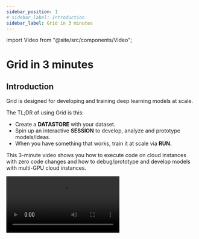 ```yaml
---
sidebar_position: 1
# sidebar_label: Introduction
sidebar_label: Grid in 3 minutes
---
```


import Video from "@site/src/components/Video";

# Grid in 3 minutes

## **Introduction**

Grid is designed for developing and training deep learning models at scale.

The TL;DR of using Grid is this:

- Create a **DATASTORE** with your dataset.
- Spin up an interactive **SESSION** to develop, analyze and prototype models/ideas.
- When you have something that works, train it at scale via **RUN.**

This 3-minute video shows you how to execute code on cloud instances with zero code changes and how to debug/prototype and develop models with multi-GPU cloud instances.

<Video src="https://grid-docs.s3.us-east-2.amazonaws.com/intro_video_mp42.mp4" type="video/mp4" />

Here is a quick overview of:

[**Datastores**](features/datastores#datastores-scalable-datasets)

[**Sessions**](features/sessions#sessions)

[**Runs**](features/runs/1_README.md#runs)

## **Infrastructure is gone**

Grid allocates all the machines and GPUs you need on demand, so you only pay for what you need when you need it.

Grid lets you focus on your work, NOT on the infrastructure. Create an account <a href="https://platform.grid.ai">here</a> to get free credits and get started!

## Artifacts, logs, etc...

Grid handles all the other parts of developing and training at scale:

- Artifacts
- Logs
- Metrics
- etc...

Just run your files and watch the magic happen

## Experiment Managers

Grid works with the experiment manager of your choice!!🔥🔥

No need to change your code!

## Datastores: (Scalable datasets)

In Grid, we've introduced _Datastores_, high-performance, low-latency, versioned datasets.

![](/images/datastores/jobs.jpg)

The UI supports creating Datastores of &lt; 1 GB

<Video src="https://grid-docs.s3.us-east-2.amazonaws.com/datastore.mp4" type="video/mp4" />

Use the CLI for larger datastores

```bash
grid datastore create imagenet_folder --name imagenet
```

## Sessions (Interactive machines)

For prototyping/debugging/analyzing, sometimes you need a LIVE machine. We call these _Sessions_.

**Web UI: Starting a new session**

![](/images/sessions/session.jpg)

<Video src="https://grid-docs.s3.us-east-2.amazonaws.com/session_3.mp4" type="video/mp4" />

**CLI: Starting a new session**

```bash
# session with 2 M60 GPUs
grid session create --instance_type 2_m60_8gb
```

## **RUN (Sweep and train anything)**

RUN **any** public or private repository with Grid in 5 steps:

![](/images/runs/how-to-launch-experiments.jpg)

This 1-minute video shows how to RUN from the web app:
<Video src="https://grid-docs.s3.us-east-2.amazonaws.com/run.mp4" type="video/mp4" />

If you prefer to use the CLI simply replace python with grid run.

![](/images/runs/hello-cifar-command.png)

## Install Grid and login

```bash
pip install lightning-grid --upgrade
grid login
```

Now clone the repo and hit run!

```bash
# clone repo
git clone https://github.com/williamFalcon/hello
cd hello

# start the sweep
grid run hello.py --number "[1, 2]" --food_item "['pizza', 'pear']"
```

This command produces these equivalent calls automatically

```bash
python hello.py --number 1 --food_item 'pizza'
python hello.py --number 2 --food_item 'pizza'

python hello.py --number 1 --food_item 'pear'
python hello.py --number 2 --food_item 'pear'
```

## That's it!

We learned that:

- **RUN** executes scripts on cloud machines (and runs hyperparameter sweeps)
- **SESSION** starts an interactive machine with the CPU/GPUs of your choice
- **DATASTORE** is an optimized, low-latency auto-versioned dataset.
- Grid has a **Web app** and a **CLI** with similar functionality.

That's all you need to know about Grid!

## Next!

Now try our [first tutorial](/getting-started/typical-workflow-web-user)
